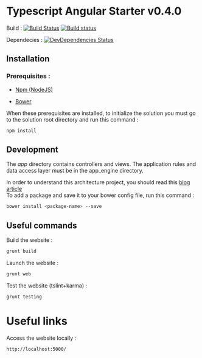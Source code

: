 # Typescript Angular Starter v0.4.0 

Build : 
[![Build Status](https://travis-ci.org/3IE/TypescriptAngularStarter.svg?branch=master)](https://travis-ci.org/3IE/TypescriptAngularStarter) [![Build status](https://ci.appveyor.com/api/projects/status/s83wtp6sal3uo70u/branch/master?svg=true)](https://ci.appveyor.com/project/BenoitVerdier/typescriptangularstarter/branch/master)

Dependecies : 
[![DevDependencies Status](https://david-dm.org/3IE/TypescriptAngularStarter/master/dev-status.svg)](https://david-dm.org/3IE/TypescriptAngularStarter/master#info=devDependencies)

## Installation
### Prerequisites :

* [Npm (NodeJS)](http://nodejs.org)

* [Bower](http://www.bower.io)

When these prerequisites are installed, to initialize the solution you must go to the solution root directory and run this command :

```sh
npm install
```

## Development

The _app_ directory contains controllers and views.
The application rules and data access layer must be in the app_engine directory.

In order to understand this architecture project, you should read this [blog article](http://blog.3ie.fr/un-projet-angularjs-avec-typescript)  
To add a package and save it to your bower config file, run this command :

```sh
bower install <package-name> --save
```

## Useful commands

Build the website :

```sh
grunt build
```

Launch the website :

```sh
grunt web
```

Test the website (tslint+karma) :

```sh
grunt testing
```

# Useful links #
Access the website locally :

```html
http://localhost:5000/
```
